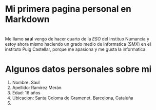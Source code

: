 # Mi primera pagina personal en Markdown
#
Me llamo **saul** vengo de hacer cuarto de la *ESO* del Instituo Numancia y estoy ahora mismo haciendo un grado medio de informatica (SMX) en el instituto Puig Castellar, porque me apasiona y me gusta la informatica
#
# Algunos datos personales sobre mi
1. Nombre: Saul
2. Apellido: Ramírez Merán
3. Edad: 16 años
4. Ubicacion: Santa Coloma de Gramenet, Barcelona, Cataluña
5. 


